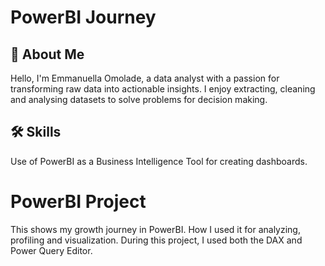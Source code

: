 # PowerBI Journey
## 🚀 About Me
Hello, I'm Emmanuella Omolade, a data analyst with a passion for transforming raw data into actionable insights. I enjoy extracting, cleaning and analysing datasets to solve problems for decision making.

## 🛠 Skills
Use of PowerBI as a Business Intelligence Tool for creating dashboards.

# PowerBI Project
This shows my growth journey in PowerBI. How I used it for analyzing, profiling and visualization.
During this project, I used both the DAX and Power Query Editor. 
